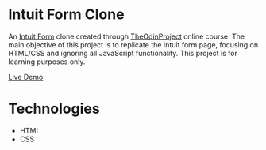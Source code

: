 # Intuit Form Clone

An [Intuit Form](https://www.mint.com/login.event?task=S) clone created through [TheOdinProject](https://www.theodinproject.com) online course. The main objective of this project is to replicate the Intuit form page, focusing on HTML/CSS and ignoring all JavaScript functionality. This project is for learning purposes only.

[Live Demo](https://redraptor10.github.io/intuit-form-clone)

# Technologies

- HTML
- CSS